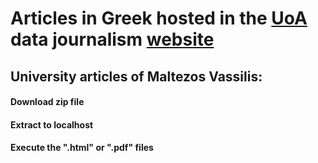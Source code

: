 # Articles in Greek hosted in the [UoA](http://en.media.uoa.gr) data journalism [website](http://helios.media.uoa.gr/datajour/?cat=48)
## University articles of Maltezos Vassilis:
#### Download zip file
#### Extract to localhost
#### Execute the ".html" or ".pdf" files
